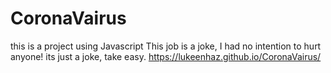 # CoronaVairus
this is a project using Javascript
This job is a joke, I had no intention to hurt anyone! its just a joke, take easy. https://lukeenhaz.github.io/CoronaVairus/
